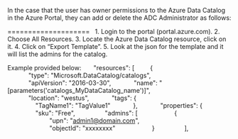 In the case that the user has owner permissions to the Azure Data Catalog in the Azure Portal, they can add or delete the ADC Administrator as follows:

====================
 
	1. Login to the portal (portal.azure.com).
	2. Choose All Resources.
	3. Locate the Azure Data Catalog resource, click on it.
	4. Click on “Export Template”.
	5. Look at the json for the template and it will list the admins for the catalog.

Example provided below:
 
    "resources": [
        {
            "type": "Microsoft.DataCatalog/catalogs",
            "apiVersion": "2016-03-30",
            "name": "[parameters('catalogs_MyDataCatalog_name')]",
            "location": "westus",
            "tags": {
                "TagName1": "TagValue1"
            },
            "properties": {
                "sku": "Free",
                "admins": [
                    {
                        "upn": "admin1@domain.com",
                        "objectId": "xxxxxxxx"
                    }
                ],
